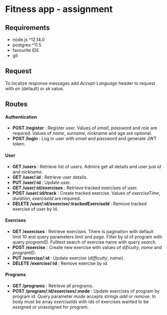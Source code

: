 # Fitness app - assignment

## Requirements

- node.js ^12.14.0
- postgres ^11.5
- favourite IDE
- git

## Request

To localize response messages add *Accept-Language* header to request with *en* (default) or *sk* value.

## Routes

#### Authentication

- **POST /register** : Register user. Values of *email*, *password* and *role* are required. Values of *name*, *surname*, nickname and age are optional.
- **POST /login** : Log in user with *email* and *password* and generate JWT token. 

#### User

- **GET /users** : Retrieve list of users. Admins get all details and user just *id* and *nickname*.
- **GET /user/:id** : Retrieve user details.
- **PUT /user/:id** : Update user.
- **GET /user/:id/exercises** : Retrieve tracked exercises of user.
- **POST /user/:id/track** : Create tracked exercise. Values of *exerciseTime*, *duration*, *exerciseId* are required.
- **DELETE /user/:id/exercise/:trackedExerciseId** : Remove tracked exercise of user by id.

#### Exercises

- **GET /exercises** : Retrieve exercises. There is pagination with default limit 10 and query parameters *limit* and *page*. Filter by *id* of program with query *programID*. Fulltext search of exercise name with query *search*.
- **POST /exercise** : Create new exercise with values of *dificulty*, *name* and *programID*. 
- **PUT /exercise/:id** : Update exercise (*difficulty*, *name*).
- **DELETE /exercise/:id** : Remove exercise by *id*.

#### Programs

- **GET /programs** : Retrieve all programs.
- **POST /program/:id/exercises/:mode** : Update exercises of program by program id. Query parameter *mode* accepts strings *add* or *remove*. In body must be array *exerciseIds* with ids of exercises wanted to be assigned or unassigned for program.